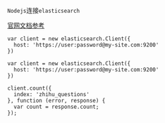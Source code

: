 `Nodejs`连接`elasticsearch`

[官网文档参考](https://www.elastic.co/guide/en/elasticsearch/client/javascript-api/current/auth-reference.html)

```
var client = new elasticsearch.Client({
  host: 'https://user:password@my-site.com:9200'
})
```

```
var client = new elasticsearch.Client({
  host: 'https://user:password@my-site.com:9200'
})

client.count({
  index: 'zhihu_questions'
}, function (error, response) {
  var count = response.count;
});
```



